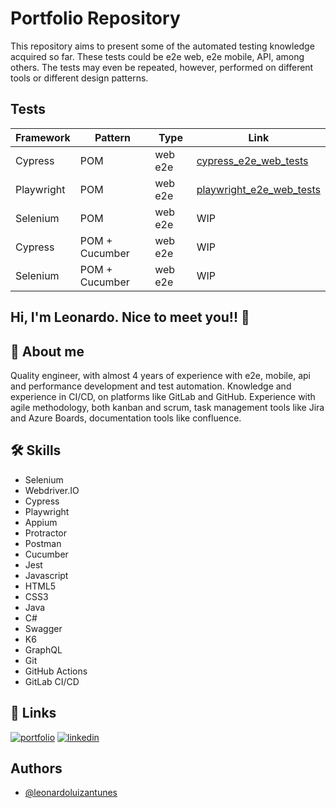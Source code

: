 # Portfolio Repository

This repository aims to present some of the automated testing knowledge acquired so far. These tests could be e2e web, e2e mobile, API, among others. The tests may even be repeated, however, performed on different tools or different design patterns.

## Tests

| Framework  | Pattern | Type | Link | 
| ------------- | ------------- | ------------- | ------------- |
| Cypress | POM  | web e2e | [cypress_e2e_web_tests](https://github.com/leonardoluizantunes/saucedemo-qa-challenge/tree/main/cypress_e2e_web_tests) |
| Playwright  | POM  | web e2e | [playwright_e2e_web_tests](https://github.com/leonardoluizantunes/saucedemo-qa-challenge/tree/main/playwright_e2e_web_tests) |
| Selenium  | POM  | web e2e | WIP |
| Cypress | POM + Cucumber | web e2e | WIP |
| Selenium | POM + Cucumber | web e2e | WIP |

## Hi, I'm Leonardo. Nice to meet you!! 👋

## 🚀 About me
Quality engineer, with almost 4 years of experience with e2e, mobile, api and performance development and test automation. Knowledge and experience in CI/CD, on platforms like GitLab and GitHub. Experience with agile methodology, both kanban and scrum, task management tools like Jira and Azure Boards, documentation tools like confluence.

## 🛠 Skills
- Selenium
- Webdriver.IO
- Cypress
- Playwright
- Appium
- Protractor
- Postman
- Cucumber
- Jest
- Javascript
- HTML5
- CSS3
- Java
- C#
- Swagger
- K6
- GraphQL
- Git
- GitHub Actions
- GitLab CI/CD

## 🔗 Links
[![portfolio](https://img.shields.io/badge/my_portfolio-000?style=for-the-badge&logo=ko-fi&logoColor=white)](https://github.com/leonardoluizantunes/saucedemo-qa-challenge)
[![linkedin](https://img.shields.io/badge/linkedin-0A66C2?style=for-the-badge&logo=linkedin&logoColor=white)](https://www.linkedin.com/in/leonardo-luiz-antunes/?locale=en_US)

## Authors
- [@leonardoluizantunes](https://www.github.com/leonardoluizantunes)
